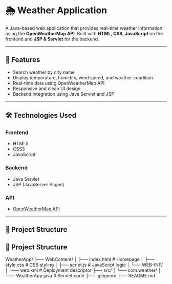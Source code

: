# 🌦️ Weather Application

A Java-based web application that provides real-time weather information using the **OpenWeatherMap API**. Built with **HTML, CSS, JavaScript** on the frontend and **JSP & Servlet** for the backend.

---

## 🚀 Features

- Search weather by city name
- Display temperature, humidity, wind speed, and weather condition
- Real-time data using OpenWeatherMap API
- Responsive and clean UI design
- Backend integration using Java Servlet and JSP

---

## 🛠️ Technologies Used

### Frontend
- HTML5
- CSS3
- JavaScript

### Backend
- Java Servlet
- JSP (JavaServer Pages)

### API
- [OpenWeatherMap API](https://openweathermap.org/api)

---

## 📁 Project Structure

## 📁 Project Structure

WeatherApp/
├── WebContent/
│ ├── index.html # Homepage
│ ├── style.css # CSS styling
│ ├── script.js # JavaScript logic
│ └── WEB-INF/
│ └── web.xml # Deployment descriptor
├── src/
│ └── com.weather/
│ └── WeatherApp.java # Servlet code
├── .gitignore
├── README.md
